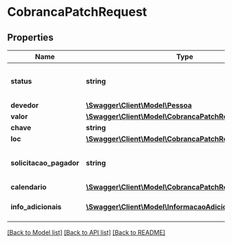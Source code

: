 # CobrancaPatchRequest

## Properties
Name | Type | Description | Notes
------------ | ------------- | ------------- | -------------
**status** | **string** | Status da cobrança &lt;table&gt;&lt;tr&gt;&lt;td&gt;ENUM&lt;/td&gt;&lt;/tr&gt;&lt;tr&gt;&lt;td&gt;REMOVIDA_PELO_USUARIO_RECEBEDOR&lt;/td&gt;&lt;/tr&gt;&lt;/table&gt; | [optional] 
**devedor** | [**\Swagger\Client\Model\Pessoa**](Pessoa.md) |  | [optional] 
**valor** | [**\Swagger\Client\Model\CobrancaPatchRequestValor**](CobrancaPatchRequestValor.md) |  | [optional] 
**chave** | **string** | Chave DICT do recebedor | [optional] 
**loc** | [**\Swagger\Client\Model\CobrancaPatchRequestLoc**](CobrancaPatchRequestLoc.md) |  | [optional] 
**solicitacao_pagador** | **string** | O campo solicitacaoPagador, determina um texto a ser apresentado ao pagador para que ele possa digitar uma informação correlata, em formato livre, a ser enviada ao recebedor | [optional] 
**calendario** | [**\Swagger\Client\Model\CobrancaPatchRequestCalendario**](CobrancaPatchRequestCalendario.md) |  | [optional] 
**info_adicionais** | [**\Swagger\Client\Model\InformacaoAdicional[]**](InformacaoAdicional.md) | Cada respectiva informação adicional contida na lista (nome e valor) deve ser apresentada ao pagador | [optional] 

[[Back to Model list]](../../README.md#documentation-for-models) [[Back to API list]](../../README.md#documentation-for-api-endpoints) [[Back to README]](../../README.md)

